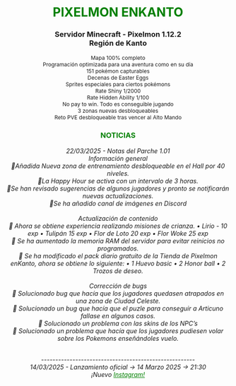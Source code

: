 
<div style="color: green; text-align: center;"><h1>PIXELMON ENKANTO</h1></div>
<div style="text-align: center;"><h3>Servidor Minecraft - Pixelmon 1.12.2<br> Región de Kanto</h3></div>
<div style="text-align: center; font-size: 12px;">
Mapa 100% completo<br>
Programación optimizada para una aventura como en su día<br>
151 pokémon capturables<br>
Decenas de Easter Eggs<br>
Sprites especiales para ciertos pokémons<br>
Rate Shiny 1/2000<br>
Rate Hidden Ability 1/100<br>
No pay to win. Todo es conseguible jugando<br>
3 zonas nuevas desbloqueables<br>
Reto PVE desbloqueable tras vencer al Alto Mando<br>
</div>

<div style="color: green; text-align: center;"><h3>NOTICIAS</h3></div>
<div style="text-align: center;"><em>22/03/2025 - Notas del Parche 1.01<br>
Información general<br>
🔹Añadida Nueva zona de entrenamiento desbloqueable en el Hall por 40 niveles.<br>
🔹La Happy Hour se activa con un intervalo de 3 horas.<br>
🔹Se han revisado sugerencias de algunos jugadores y pronto se notificarán nuevas actualizaciones.<br>
🔹Se ha añadido canal de imágenes en Discord<br><br>
Actualización de contenido<br>
🔹 Ahora se obtiene experiencia realizando misiones de crianza.
            •   Lirio - 10 exp
            •   Tulipán 15 exp
            •   Flor de Loto 20 exp
            •   Flor Woke 25 exp<br>
🔹 Se ha aumentado la memoria RAM del servidor para evitar reinicios no programados.<br>
🔹 Se ha modificado el pack diario gratuito de la Tienda de Pixelmon enKanto, ahora se obtiene lo siguiente:
            •   1 Huevo basic
            •   2 Honor ball
            •   2 Trozos de deseo.<br><br>
Corrección de bugs<br>
🔹 Solucionado bug que hacía que los jugadores quedasen atrapados en una zona de Ciudad Celeste.<br>
🔹 Solucionado un bug que hacía que el puzle para conseguir a Articuno fallase en algunos casos.<br>
🔹 Solucionado un problema con las skins de los NPC’s<br>
🔹 Solucionado un problema que hacía que los jugadores pudiesen volar sobre los Pokemons enseñándoles vuelo. <br><br>

------------------------------------------------------<br>
<em>14/03/2025 - Lanzamiento oficial -> 14 Marzo 2025 -> 21:30<br>
¡Nuevo <a style="color: green;" href="https://www.instagram.com/pixelmonenkanto">Instagram!</a></em>
</div>
